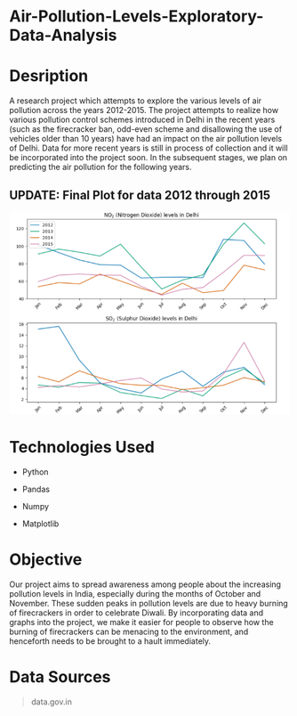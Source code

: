 # Air-Pollution-Levels-Exploratory-Data-Analysis

# Desription
A research project which attempts to explore the various levels of air pollution across the years 2012-2015. The project attempts to realize how various pollution control schemes introduced in Delhi in the recent years (such as the firecracker ban, odd-even scheme and disallowing the use of vehicles older than 10 years) have had an impact on the air pollution levels of Delhi. Data for more recent years is still in process of collection and it will be incorporated into the project soon. In the subsequent stages, we plan on predicting the air pollution for the following years. 

## UPDATE: Final Plot for data 2012 through 2015

!['Unable to load plot.png'](plot.png)


# Technologies Used
  
- Python

- Pandas 

- Numpy

- Matplotlib

# Objective

Our project aims to spread awareness among people about the increasing pollution levels in India, especially during the months of October and November.
These sudden peaks in pollution levels are due to heavy burning of firecrackers in order to celebrate Diwali. By incorporating data and graphs into the project, we make it easier for people to observe how the burning of firecrackers can be menacing to the environment, and henceforth needs to be brought to a hault immediately.

# Data Sources

> data.gov.in  

